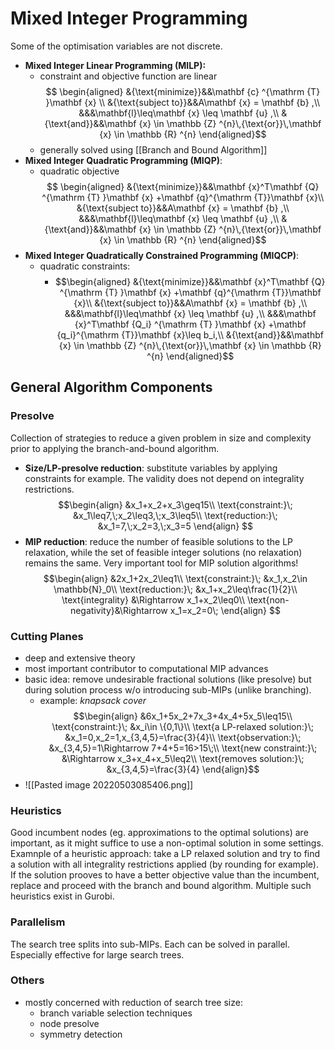 # Mixed Integer Programming
Some of the optimisation variables are not discrete.


- **Mixed Integer Linear Programming (MILP):**
	- constraint and objective function are linear
$$
\begin{aligned}
&{\text{minimize}}&&\mathbf {c} ^{\mathrm {T} }\mathbf {x} \\
&{\text{subject to}}&&A\mathbf {x} = \mathbf {b} ,\\
&&&\mathbf{l}\leq\mathbf {x} \leq \mathbf {u} ,\\
&{\text{and}}&&\mathbf {x} \in \mathbb {Z} ^{n}\,{\text{or}}\,\mathbf {x} \in \mathbb {R} ^{n}
\end{aligned}$$
	- generally solved using [[Branch and Bound Algorithm]]
- **Mixed Integer Quadratic Programming (MIQP)**:
	- quadratic objective $$
\begin{aligned}
&{\text{minimize}}&&\mathbf {x}^T\mathbf {Q} ^{\mathrm {T} }\mathbf {x} +\mathbf {q}^{\mathrm {T}}\mathbf {x}\\
&{\text{subject to}}&&A\mathbf {x} = \mathbf {b} ,\\
&&&\mathbf{l}\leq\mathbf {x} \leq \mathbf {u} ,\\
&{\text{and}}&&\mathbf {x} \in \mathbb {Z} ^{n}\,{\text{or}}\,\mathbf {x} \in \mathbb {R} ^{n}
\end{aligned}$$
- **Mixed Integer Quadratically Constrained Programming (MIQCP)**:
	- quadratic constraints:
		- $$\begin{aligned}
&{\text{minimize}}&&\mathbf {x}^T\mathbf {Q} ^{\mathrm {T} }\mathbf {x} +\mathbf {q}^{\mathrm {T}}\mathbf {x}\\
&{\text{subject to}}&&A\mathbf {x} = \mathbf {b} ,\\
&&&\mathbf{l}\leq\mathbf {x} \leq \mathbf {u} ,\\
&&&\mathbf {x}^T\mathbf {Q_i} ^{\mathrm {T} }\mathbf {x} +\mathbf {q_i}^{\mathrm {T}}\mathbf {x}\leq b_i,\\
&{\text{and}}&&\mathbf {x} \in \mathbb {Z} ^{n}\,{\text{or}}\,\mathbf {x} \in \mathbb {R} ^{n}
\end{aligned}$$


## General Algorithm Components
### Presolve
Collection of strategies to reduce a given problem in size and complexity prior to applying the branch-and-bound algorithm. 

- **Size/LP-presolve reduction**: substitute variables by applying constraints for example. The validity does not depend on integrality restrictions.
	$$\begin{align}
	&x_1+x_2+x_3\geq15\\
	\text{constraint:}\; &x_1\leq7,\;x_2\leq3,\;x_3\leq5\\
	\text{reduction:}\; &x_1=7,\;x_2=3,\;x_3=5
	\end{align}
	$$
-  **MIP reduction**: reduce the number of feasible solutions to the LP relaxation, while the set of feasible integer solutions (no relaxation) remains the same. Very important tool for MIP solution algorithms!
	 	$$\begin{align}
	&2x_1+2x_2\leq1\\
	\text{constraint:}\; &x_1,x_2\in \mathbb{N}_0\\
	\text{reduction:}\; &x_1+x_2\leq\frac{1}{2}\\
	\text{integrality} &\Rightarrow x_1+x_2\leq0\\
	\text{non-negativity}&\Rightarrow x_1=x_2=0\;
	\end{align}
	$$

### Cutting Planes
- deep and extensive theory
- most important contributor to computational MIP advances
- basic idea: remove undesirable fractional solutions (like presolve) but during solution process w/o introducing sub-MIPs (unlike branching).
	- example: *knapsack cover*
$$\begin{align}
&6x_1+5x_2+7x_3+4x_4+5x_5\leq15\\
\text{constraint:}\; &x_i\in \{0,1\}\\
\text{a LP-relaxed solution:}\; &x_1=0,x_2=1,x_{3,4,5}=\frac{3}{4}\\
\text{observation:}\; &x_{3,4,5}=1\Rightarrow 7+4+5=16>15\;\\
\text{new constraint:}\; &\Rightarrow x_3+x_4+x_5\leq2\\
\text{removes solution:}\; &x_{3,4,5}=\frac{3}{4}
\end{align}$$
- ![[Pasted image 20220503085406.png]]

### Heuristics
Good incumbent nodes (eg. approximations to the optimal solutions) are important, as it might suffice to use a non-optimal solution in some settings.
Examnple of a heuristic approach: take a LP relaxed solution and try to find a solution with all integrality restrictions applied (by rounding for example). If the solution prooves to have a better objective value than the incumbent, replace and proceed with the branch and bound algorithm.
Multiple such heuristics exist in Gurobi.

### Parallelism
The search tree splits into sub-MIPs. Each can be solved in parallel. Especially effective for large search trees.

### Others
- mostly concerned with reduction of search tree size:
	- branch variable selection techniques
	- node presolve
	- symmetry detection 